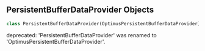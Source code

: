 ## PersistentBufferDataProvider Objects

```python
class PersistentBufferDataProvider(OptimusPersistentBufferDataProvider)
```

deprecated: 'PersistentBufferDataProvider' was renamed to 'OptimusPersistentBufferDataProvider'.

<a id="unreal.OptimusSceneDataProvider"></a>